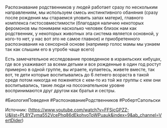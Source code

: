 
Распознавание родственников у людей работает сразу по нескольким направлениям, мы используем смесь инстинктивного обаняния (сразу после рождения мы стараемся уловить запах матери), главного комплекса гистосовместимости (благодаря наличию некоторых феромонов мы понимаем насколько человек близок нам как родственник, у некоторых животных эта система является основной, у кого-то нет, у нас вот это не самое главное) и приобретенного распознавания на сенсорной основе (например голос мамы мы узнаем так как слышим его в утробе чаще всего) 

Есть замечательное исследование проведенное в израильских кибуцах, где все ухаживают за всеми детьми и все рожденные в один год ростут примерно в одной группе, вы играете, купаетесь, живете вместе, так вот, те дети которые воспитывались до 6 летнего возраста в такой среде потом никогда не поженятся с кем-то из той же группы с кем они воспитывались, такие люди на посознательном уровне воспринимаются друг другом как братья и сестры.   

#БиологияПоведеня #РаспознаваниеРодственников #РобертСапольски 

Источник: (https://www.youtube.com/watch?v=FFSjcGPZZ-U&list=PL8YZyma552VcePhq86dEkohvoTpWPuauk&index=9&ab_channel=VertDider)